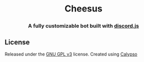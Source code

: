 <h1 align="center">

  Cheesus
  <br>
</h1>

<h3 align=center>A fully customizable bot built with <a href=https://github.com/discordjs/discord.js>discord.js</a></h3>


## License

Released under the [GNU GPL v3](https://www.gnu.org/licenses/gpl-3.0.en.html) license.
Created using [Calypso](https://github.com/sabattle/CalypsoBot)